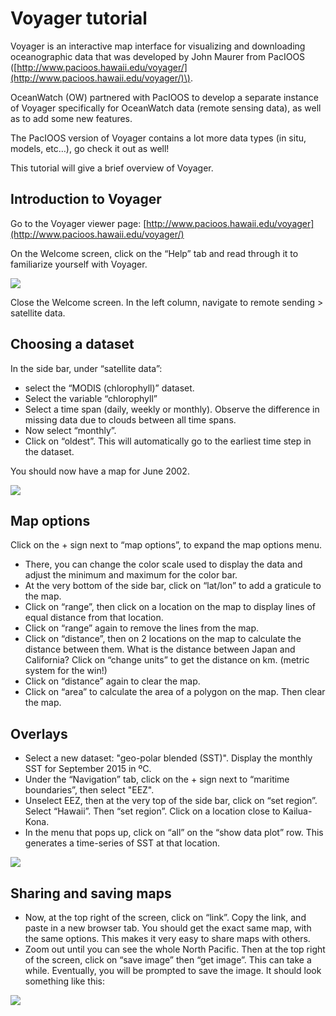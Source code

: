 # Voyager tutorial

Voyager is an interactive map interface for visualizing and downloading oceanographic data that was developed by John Maurer from PacIOOS \([http://www.pacioos.hawaii.edu/voyager/](http://www.pacioos.hawaii.edu/voyager/)\).

OceanWatch \(OW\) partnered with PacIOOS to develop a separate instance of Voyager specifically for OceanWatch data \(remote sensing data\), as well as to add some new features.

The PacIOOS version of Voyager contains a lot more data types \(in situ, models, etc…\), go check it out as well!

This tutorial will give a brief overview of Voyager.

## Introduction to Voyager <a id="introduction-to-voyager"></a>

Go to the Voyager viewer page: [http://www.pacioos.hawaii.edu/voyager](http://www.pacioos.hawaii.edu/voyager/)

On the Welcome screen, click on the “Help” tab and read through it to familiarize yourself with Voyager.

![](https://gblobscdn.gitbook.com/assets%2F-LylLNCSXaUER_FiqDSx%2F-Lyp2pp2F4Qjq2tlWZ6R%2F-Lyp4aYUh-btxv3XL3qO%2Fimage.png?alt=media&token=d2a8d6fa-e09b-4c6e-a9cf-1deb08ae37c5)

Close the Welcome screen. In the left column, navigate to remote sending &gt; satellite data.

## Choosing a dataset <a id="choosing-a-dataset"></a>

In the side bar, under “satellite data”:

* select the “MODIS \(chlorophyll\)” dataset.
* Select the variable “chlorophyll”
* Select a time span \(daily, weekly or monthly\). Observe the difference in missing data due to clouds between all time spans.
* Now select “monthly”.
* Click on “oldest”. This will automatically go to the earliest time step in the dataset.

You should now have a map for June 2002.

![](https://gblobscdn.gitbook.com/assets%2F-LylLNCSXaUER_FiqDSx%2F-LypFFh-3yLfqzgmwrs4%2F-LypHqrf4zbbmP5L4rQY%2Fimage.png?alt=media&token=70afc51b-7346-4d0a-b884-c8d0ef94c29a)

## Map options <a id="map-options"></a>

Click on the + sign next to “map options”, to expand the map options menu.

* There, you can change the color scale used to display the data and adjust the minimum and maximum for the color bar.
* At the very bottom of the side bar, click on “lat/lon” to add a graticule to the map.
* Click on “range”, then click on a location on the map to display lines of equal distance from that location.
* Click on “range” again to remove the lines from the map.
* Click on “distance”, then on 2 locations on the map to calculate the distance between them. What is the distance between Japan and California? Click on “change units” to get the distance on km. \(metric system for the win!\)
* Click on “distance” again to clear the map.
* Click on “area” to calculate the area of a polygon on the map. Then clear the map.

## Overlays <a id="overlays"></a>

* Select a new dataset: "geo-polar blended \(SST\)". Display the monthly SST for September 2015 in ºC.
* Under the “Navigation” tab, click on the + sign next to “maritime boundaries”, then select "EEZ".
* Unselect EEZ, then at the very top of the side bar, click on “set region”. Select “Hawaii”. Then “set region”. Click on a location close to Kailua-Kona.
* In the menu that pops up, click on “all” on the “show data plot” row. This generates a time-series of SST at that location.

![](https://gblobscdn.gitbook.com/assets%2F-LylLNCSXaUER_FiqDSx%2F-LypFFh-3yLfqzgmwrs4%2F-LypIh2nhGKDXKEX318m%2Fimage.png?alt=media&token=0e093b43-af90-429b-9ef2-30b6f5c583ed)

## Sharing and saving maps <a id="sharing-and-saving-maps"></a>

* Now, at the top right of the screen, click on “link”. Copy the link, and paste in a new browser tab. You should get the exact same map, with the same options. This makes it very easy to share maps with others.
* Zoom out until you can see the whole North Pacific. Then at the top right of the screen, click on “save image” then “get image”. This can take a while. Eventually, you will be prompted to save the image. It should look something like this:

![](https://gblobscdn.gitbook.com/assets%2F-LylLNCSXaUER_FiqDSx%2F-LypFFh-3yLfqzgmwrs4%2F-LypJtPbC7eppbuV-nEp%2Fimage.png?alt=media&token=d80a51e0-4ac0-40e2-94df-032ab1259569)

